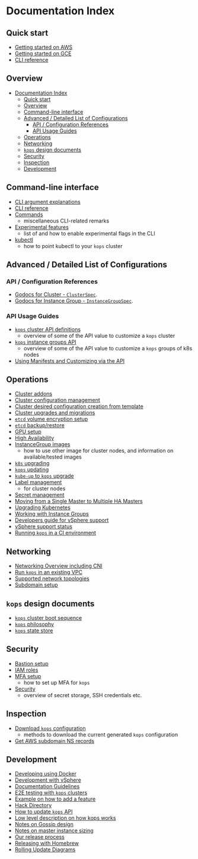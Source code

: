 # Documentation Index

## Quick start
* [Getting started on AWS](getting_started/aws.md)
* [Getting started on GCE](getting_started/gce.md)
* [CLI reference](cli/kops.md)


## Overview

- [Documentation Index](#documentation-index)
  - [Quick start](#quick-start)
  - [Overview](#overview)
  - [Command-line interface](#command-line-interface)
  - [Advanced / Detailed List of Configurations](#advanced--detailed-list-of-configurations)
    - [API / Configuration References](#api--configuration-references)
    - [API Usage Guides](#api-usage-guides)
  - [Operations](#operations)
  - [Networking](#networking)
  - [`kops` design documents](#kops-design-documents)
  - [Security](#security)
  - [Inspection](#inspection)
  - [Development](#development)


## Command-line interface

* [CLI argument explanations](arguments.md)
* [CLI reference](cli/kops.md)
* [Commands](usage/commands.md)
    * miscellaneous CLI-related remarks
* [Experimental features](experimental.md)
    * list of and how to enable experimental flags in the CLI
* [kubectl](kubectl.md)
    * how to point kubectl to your `kops` cluster

## Advanced / Detailed List of Configurations

### API / Configuration References
* [Godocs for Cluster - `ClusterSpec`](https://godoc.org/k8s.io/kops/pkg/apis/kops#ClusterSpec).
* [Godocs for Instance Group - `InstanceGroupSpec`](https://godoc.org/k8s.io/kops/pkg/apis/kops#InstanceGroupSpec).

### API Usage Guides
* [`kops` cluster API definitions](cluster_spec.md)
    * overview of some of the API value to customize a `kops` cluster
* [`kops` instance groups API](instance_groups.md)
    * overview of some of the API value to customize a `kops` groups of k8s nodes
* [Using Manifests and Customizing via the API](manifests_and_customizing_via_api.md)

## Operations
* [Cluster addons](operations/addons.md)
* [Cluster configuration management](changing_configuration.md)
* [Cluster desired configuration creation from template](cluster_template.md)
* [Cluster upgrades and migrations](operations/cluster_upgrades_and_migrations.md)
* [`etcd` volume encryption setup](etcd_volume_encryption.md)
* [`etcd` backup/restore](etcd/backup-restore.md)
* [GPU setup](gpu.md)
* [High Availability](high_availability.md)
* [InstanceGroup images](images.md)
    * how to use other image for cluster nodes, and information on available/tested images
* [`k8s` upgrading](upgrade.md)
* [`kops` updating](update_kops.md)
* [`kube-up` to `kops` upgrade](upgrade_from_kubeup.md)
* [Label management](labels.md)
    * for cluster nodes
* [Secret management](secrets.md)
* [Moving from a Single Master to Multiple HA Masters](single-to-multi-master.md)
* [Upgrading Kubernetes](tutorial/upgrading-kubernetes.md)
* [Working with Instance Groups](tutorial/working-with-instancegroups.md)
* [Developers guide for vSphere support](vsphere-dev.md)
* [vSphere support status](vsphere-development-status.md)
* [Running `kops` in a CI environment](continuous_integration.md)

## Networking

* [Networking Overview including CNI](networking.md)
* [Run `kops` in an existing VPC](run_in_existing_vpc.md)
* [Supported network topologies](topology.md)
* [Subdomain setup](creating_subdomain.md)


## `kops` design documents

* [`kops` cluster boot sequence](boot-sequence.md)
* [`kops` philosophy](philosophy.md)
* [`kops` state store](state.md)


## Security

* [Bastion setup](bastion.md)
* [IAM roles](iam_roles.md)
* [MFA setup](mfa.md)
    * how to set up MFA for `kops`
* [Security](security.md)
    * overview of secret storage, SSH credentials etc.


## Inspection

* [Download `kops` configuration](download_config.md)
    * methods to download the current generated `kops` configuration
* [Get AWS subdomain NS records](ns.md)


## Development

* [Developing using Docker](development/Docker.md)
* [Development with vSphere](vsphere-dev.md)
* [Documentation Guidelines](development/documentation.md)
* [E2E testing with `kops` clusters](development/testing.md)
* [Example on how to add a feature](development/adding_a_feature.md)
* [Hack Directory](development/hack.md)
* [How to update `kops` API](development/api_updates.md)
* [Low level description on how kops works](development/how_it_works.md)
* [Notes on Gossip design](development/gossip.md)
* [Notes on master instance sizing](development/instancesizes.md)
* [Our release process](development/release.md)
* [Releasing with Homebrew](development/homebrew.md)
* [Rolling Update Diagrams](development/rolling_update.md)
